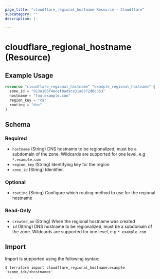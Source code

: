 ```yaml
---
page_title: "cloudflare_regional_hostname Resource - Cloudflare"
subcategory: ""
description: |-
  
---
```


# cloudflare_regional_hostname (Resource)



## Example Usage

```terraform
resource "cloudflare_regional_hostname" "example_regional_hostname" {
  zone_id = "023e105f4ecef8ad9ca31a8372d0c353"
  hostname = "foo.example.com"
  region_key = "ca"
  routing = "dns"
}
```

<!-- schema generated by tfplugindocs -->
## Schema

### Required

- `hostname` (String) DNS hostname to be regionalized, must be a subdomain of the zone. Wildcards are supported for one level, e.g `*.example.com`
- `region_key` (String) Identifying key for the region
- `zone_id` (String) Identifier.

### Optional

- `routing` (String) Configure which routing method to use for the regional hostname

### Read-Only

- `created_on` (String) When the regional hostname was created
- `id` (String) DNS hostname to be regionalized, must be a subdomain of the zone. Wildcards are supported for one level, e.g `*.example.com`

## Import

Import is supported using the following syntax:

```shell
$ terraform import cloudflare_regional_hostname.example '<zone_id>/<hostname>'
```
